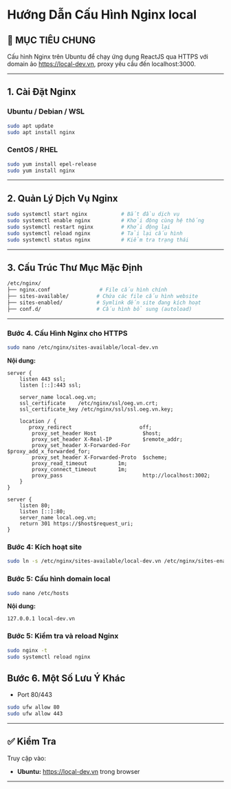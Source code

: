 # Hướng Dẫn Cấu Hình Nginx local

## 🧩 MỤC TIÊU CHUNG

Cấu hình Nginx trên Ubuntu để chạy ứng dụng ReactJS qua HTTPS với domain ảo https://local-dev.vn, proxy yêu cầu đến localhost:3000.

---

## 1. Cài Đặt Nginx

### Ubuntu / Debian / WSL

```bash
sudo apt update
sudo apt install nginx
```

### CentOS / RHEL

```bash
sudo yum install epel-release
sudo yum install nginx
```

---

## 2. Quản Lý Dịch Vụ Nginx

```bash
sudo systemctl start nginx           # Bắt đầu dịch vụ
sudo systemctl enable nginx          # Khởi động cùng hệ thống
sudo systemctl restart nginx         # Khởi động lại
sudo systemctl reload nginx          # Tải lại cấu hình
sudo systemctl status nginx          # Kiểm tra trạng thái
```

---

## 3. Cấu Trúc Thư Mục Mặc Định

```bash
/etc/nginx/
├── nginx.conf                # File cấu hình chính
├── sites-available/         # Chứa các file cấu hình website
├── sites-enabled/           # Symlink đến site đang kích hoạt
├── conf.d/                  # Cấu hình bổ sung (autoload)
```

---

### Bước 4. Cấu Hình Nginx cho HTTPS

```bash
sudo nano /etc/nginx/sites-available/local-dev.vn
```

**Nội dung:**

```nginx
server {
    listen 443 ssl;
    listen [::]:443 ssl;

    server_name local.oeg.vn;
    ssl_certificate    /etc/nginx/ssl/oeg.vn.crt;
    ssl_certificate_key /etc/nginx/ssl/ssl.oeg.vn.key;

    location / {
       proxy_redirect                      off;
        proxy_set_header Host               $host;
        proxy_set_header X-Real-IP          $remote_addr;
        proxy_set_header X-Forwarded-For    $proxy_add_x_forwarded_for;
        proxy_set_header X-Forwarded-Proto  $scheme;
        proxy_read_timeout          1m;
        proxy_connect_timeout       1m;
        proxy_pass                          http://localhost:3002;
    }
}

server {
    listen 80;
    listen [::]:80;
    server_name local.oeg.vn;
    return 301 https://$host$request_uri;
}

```

### Bước 4: Kích hoạt site

```bash
sudo ln -s /etc/nginx/sites-available/local-dev.vn /etc/nginx/sites-enabled/
```

### Bước 5: Cấu hình domain local

```bash
sudo nano /etc/hosts
```

**Nội dung:**
```nginx
127.0.0.1 local-dev.vn
```

### Bước 5: Kiểm tra và reload Nginx

```bash
sudo nginx -t
sudo systemctl reload nginx
```

## Bước 6. Một Số Lưu Ý Khác

- Port 80/443

```bash
sudo ufw allow 80
sudo ufw allow 443
```


---

## ✅ Kiểm Tra

Truy cập vào:

- **Ubuntu:** https://local-dev.vn trong browser

---
